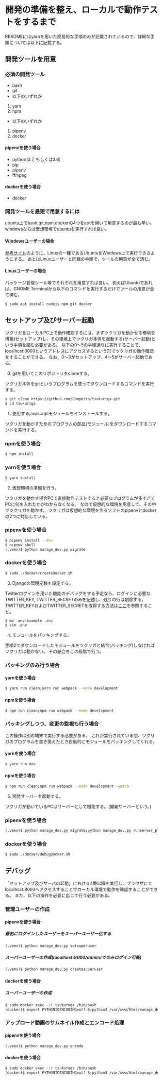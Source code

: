 # 開発の準備を整え、ローカルで動作テストをするまで

READMEにはyarnを用いた簡易的な手順のみが記載されているので、詳細な手順については以下に記載する。

## 開発ツールを用意

### 必須の開発ツール

* bash
* git
* 以下のいずれか
1. yarn
2. npm
* 以下のいずれか
1. pipenv
2. docker

#### pipenvを使う場合

* python(3.7, もしくは3.6)
* pip
* pipenv
* ffmpeg

#### dockerを使う場合

* docker

### 開発ツールを最短で用意するには

ubuntu上でbash,git,npm,dockerの4つをaptを用いて用意するのが最も早い。
windowsならば仮想環境でubuntuを実行すれば良い。

#### Windowsユーザーの場合

[参考サイト](http://tamori.3zoku.com/linux/ubuntu_on_win.html)のように、Linuxの一種であるUbuntuをWindows上で実行できるようにする。
あとはLinuxユーザーと同様の手順で、ツールの用意が全て済む。

#### Linuxユーザーの場合

パッケージ管理ツール等でそれぞれを用意すれば良い。
例えばUbuntuであれば、GNOME Terminalから以下のコマンドを実行するだけでツールの用意が全て済む。

```bash
$ sudo apt install nodejs npm git docker
```


## セットアップ及びサーバー起動

ツクリガをローカルPC上で動作確認するには、まずツクリガを動かせる環境を構築(セットアップ)し、その環境上でツクリガ本体を起動する(サーバー起動)という手順を踏む必要がある。
以下の0〜5の手順通りに実行することで、localhost:8000というアドレスにアクセスするという形でツクリガの動作確認をすることができる。
なお、0〜3がセットアップ、4〜5がサーバー起動である。

0. gitを用いてこのリポジトリをcloneする。

ツクリガ本体をgitというプログラムを使ってダウンロードするコマンドを実行する。

```bash
$ git clone https://github.com/Compeito/tsukuriga.git
$ cd tsukuriga
```

1. 使用するjavascriptモジュールをインストールする。

ツクリガを動かすためのプログラムの部品(モジュール)をダウンロードするコマンドを実行する。

### npmを使う場合

```bash
$ npm install
```

### yarnを使う場合

```bash
$ yarn install
```

2. 仮想環境の準備を行う。

ツクリガを動かす場合PCで直接動作テストすると必要なプログラムが多すぎてPCに何を入れたかがわからなくなる。
なので仮想的な環境を用意して、その中でツクリガを動かす。
ツクリガは仮想的な環境を作るソフトのpipenvとdockerの2つに対応している。

### pipenvを使う場合

```bash
$ pipenv install --dev
$ pipenv shell
(.venv)$ python manage_dev.py migrate
```

### dockerを使う場合

```bash
$ sudo ./docker/createDocker.sh
```

3. Djangoの環境変数を設定する。

Twitterログインを用いた機能のデバッグをする予定なら、ログインに必要なTWITTER_KEY, TWITTER_SECRETのみを記述し、残りの行は削除する。
TWITTER_KEYおよびTWITTER_SECRETを取得する方法は[ここ](https://github.com/Hayakuchi0/tsukuriga/blob/DocumentForContribute/doc/StarterForDevelop/HowToGetTwitterAPIKey.md)を参照すること。

```bash
$ mv .env.example .env
$ vim .env
```

4. モジュールをパッキングする。

手順2でダウンロードしたモジュールをツクリガと結合(パッキング)しなければツクリガは動かない。
その結合をこの段階で行う。

### パッキングのみ行う場合

#### yarnを使う場合

```bash
$ yarn run clean;yarn run webpack --mode development
```

#### npmを使う場合

```bash
$ npm run clean;npm run webpack --mode development
```

### パッキングしつつ、変更の監視も行う場合

この操作は別の端末で実行する必要がある。
これが実行されている間、ツクリガのプログラムを書き換えたとき自動的にモジュールをパッキングしてくれる。

#### yarnを使う場合

```bash
$ yarn run dev
```

#### npmを使う場合

```bash
$ npm run clean;npm run webpack --mode development -watch
```

5. 開発サーバーを起動する。

ツクリガが動いているPCはサーバーとして機能する。(開発サーバーという。)

### pipenvを使う場合

```bash
(.venv)$ python manage_dev.py migrate;python manage_dev.py runserver_plus
```

### dockerを使う場合

```bash
$ sudo ./docker/debugDocker.sh
```


## デバッグ

「セットアップ及びサーバの起動」における4番以降を実行し、ブラウザにてlocalhost:8000へアクセスすることでローカル環境で動作を確認することができる。
また、以下の操作を必要に応じて行う必要がある。

### 管理ユーザーの作成

#### pipenvを使う場合

##### 最初にログインしたユーザーをスーパーユーザー化する

```bash
(.venv)$ python manage_dev.py setsuperuser
```

##### スーパーユーザーの作成(localhost:8000/admin/でのみログイン可能)

```bash
(.venv)$ python manage_dev.py createsuperuser
```

#### dockerを使う場合

##### スーパーユーザーの作成

```bash
$ sudo docker exec -it tsukuruga /bin/bash
(docker)$ export PYTHONIOENCODING=utf-8;python3 /var/www/html/manage_dev.py createsuperuser;exit
```

### アップロード動画のサムネイル作成とエンコード処理

#### pipenvを使う場合

```bash
(.venv)$ python manage_dev.py encode
```

#### dockerを使う場合

```bash
$ sudo docker exec -it tsukuruga /bin/bash
(docker)$ export PYTHONIOENCODING=utf-8;python3 /var/www/html/manage_dev.py encode;exit
```
